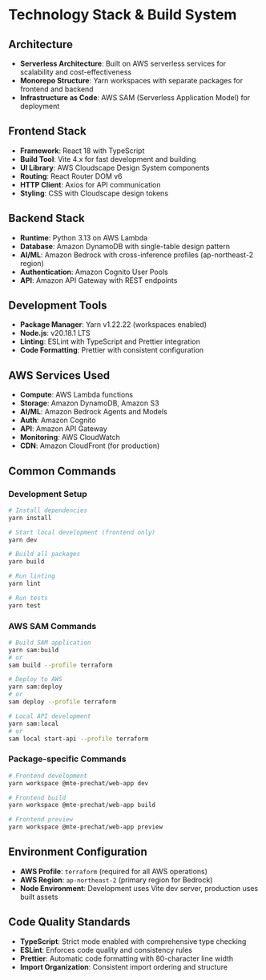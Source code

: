 # Technology Stack & Build System

## Architecture
- **Serverless Architecture**: Built on AWS serverless services for scalability and cost-effectiveness
- **Monorepo Structure**: Yarn workspaces with separate packages for frontend and backend
- **Infrastructure as Code**: AWS SAM (Serverless Application Model) for deployment

## Frontend Stack
- **Framework**: React 18 with TypeScript
- **Build Tool**: Vite 4.x for fast development and building
- **UI Library**: AWS Cloudscape Design System components
- **Routing**: React Router DOM v6
- **HTTP Client**: Axios for API communication
- **Styling**: CSS with Cloudscape design tokens

## Backend Stack
- **Runtime**: Python 3.13 on AWS Lambda
- **Database**: Amazon DynamoDB with single-table design pattern
- **AI/ML**: Amazon Bedrock with cross-inference profiles (ap-northeast-2 region)
- **Authentication**: Amazon Cognito User Pools
- **API**: Amazon API Gateway with REST endpoints

## Development Tools
- **Package Manager**: Yarn v1.22.22 (workspaces enabled)
- **Node.js**: v20.18.1 LTS
- **Linting**: ESLint with TypeScript and Prettier integration
- **Code Formatting**: Prettier with consistent configuration

## AWS Services Used
- **Compute**: AWS Lambda functions
- **Storage**: Amazon DynamoDB, Amazon S3
- **AI/ML**: Amazon Bedrock Agents and Models
- **Auth**: Amazon Cognito
- **API**: Amazon API Gateway
- **Monitoring**: AWS CloudWatch
- **CDN**: Amazon CloudFront (for production)

## Common Commands

### Development Setup
```bash
# Install dependencies
yarn install

# Start local development (frontend only)
yarn dev

# Build all packages
yarn build

# Run linting
yarn lint

# Run tests
yarn test
```

### AWS SAM Commands
```bash
# Build SAM application
yarn sam:build
# or
sam build --profile terraform

# Deploy to AWS
yarn sam:deploy
# or
sam deploy --profile terraform

# Local API development
yarn sam:local
# or
sam local start-api --profile terraform
```

### Package-specific Commands
```bash
# Frontend development
yarn workspace @mte-prechat/web-app dev

# Frontend build
yarn workspace @mte-prechat/web-app build

# Frontend preview
yarn workspace @mte-prechat/web-app preview
```

## Environment Configuration
- **AWS Profile**: `terraform` (required for all AWS operations)
- **AWS Region**: `ap-northeast-2` (primary region for Bedrock)
- **Node Environment**: Development uses Vite dev server, production uses built assets

## Code Quality Standards
- **TypeScript**: Strict mode enabled with comprehensive type checking
- **ESLint**: Enforces code quality and consistency rules
- **Prettier**: Automatic code formatting with 80-character line width
- **Import Organization**: Consistent import ordering and structure